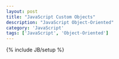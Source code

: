 ```yaml
---
layout: post
title: "JavaScript Custom Objects"
description: "JavaScript Object-Oriented"
category: 'JavaScript'
tags: ['JavaScript', 'Object-Oriented']
---
```

{% include JB/setup %}

